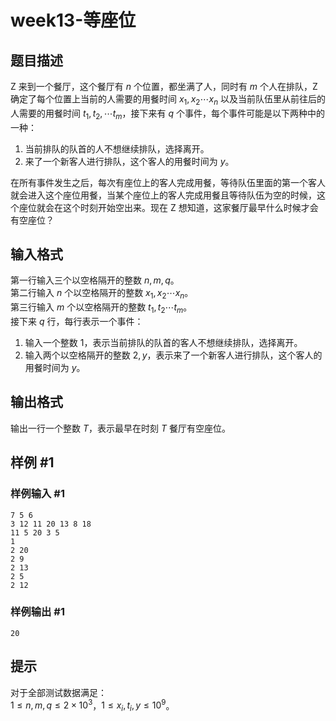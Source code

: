 # week13-等座位

## 题目描述

Z 来到一个餐厅，这个餐厅有 $n$ 个位置，都坐满了人，同时有 $m$ 个人在排队，Z 确定了每个位置上当前的人需要的用餐时间 $x_1,x_2\cdots x_n$ 以及当前队伍里从前往后的人需要的用餐时间 $t_1,t_2,\cdots t_m$，接下来有 $q$ 个事件，每个事件可能是以下两种中的一种：  
1. 当前排队的队首的人不想继续排队，选择离开。  
2. 来了一个新客人进行排队，这个客人的用餐时间为 $y$。  

在所有事件发生之后，每次有座位上的客人完成用餐，等待队伍里面的第一个客人就会进入这个座位用餐，当某个座位上的客人完成用餐且等待队伍为空的时候，这个座位就会在这个时刻开始空出来。现在 Z 想知道，这家餐厅最早什么时候才会有空座位？

## 输入格式

第一行输入三个以空格隔开的整数 $n,m,q$。  
第二行输入 $n$ 个以空格隔开的整数 $x_1,x_2\cdots x_n$。  
第三行输入 $m$ 个以空格隔开的整数 $t_1,t_2\cdots t_m$。  
接下来 $q$ 行，每行表示一个事件：  
1. 输入一个整数 $1$，表示当前排队的队首的客人不想继续排队，选择离开。  
2. 输入两个以空格隔开的整数 $2,y$，表示来了一个新客人进行排队，这个客人的用餐时间为 $y$。

## 输出格式

输出一行一个整数 $T$，表示最早在时刻 $T$ 餐厅有空座位。

## 样例 #1

### 样例输入 #1

```
7 5 6
3 12 11 20 13 8 18 
11 5 20 3 5 
1
2 20
2 9
2 13
2 5
2 12
```

### 样例输出 #1

```
20
```

## 提示

对于全部测试数据满足：  
$1\le n,m,q\le 2\times 10^3$，$1\le x_i,t_i,y\le 10^9$。